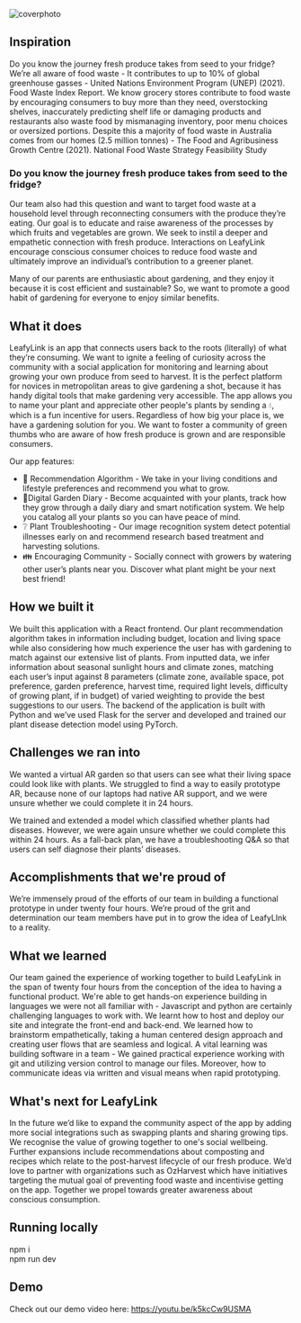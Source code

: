 ![coverphoto](https://github.com/SYNCS2023/LeafyLink/assets/81507755/ed427383-39d9-45bc-8b6c-65b07482ccbf)

## Inspiration

Do you know the journey fresh produce takes from seed to your fridge?
We’re all aware of food waste -  It contributes to up to 10% of global greenhouse gasses - United Nations Environment Program (UNEP) (2021). Food Waste Index Report. We know grocery stores contribute to food waste by encouraging consumers to buy more than they need, overstocking shelves, inaccurately predicting shelf life or damaging products and restaurants also waste food by mismanaging inventory, poor menu choices or oversized portions. Despite this a majority of food waste in Australia comes from our homes (2.5 million tonnes) - The Food and Agribusiness Growth Centre (2021). National Food Waste Strategy Feasibility Study

### Do you know the journey fresh produce takes from seed to the fridge?

Our team also had this question and want to target food waste at a household level through reconnecting consumers with the produce they’re eating. Our goal is to educate and raise awareness of the processes by which fruits and vegetables are grown. We seek to instil a deeper and empathetic connection with fresh produce. Interactions on LeafyLink encourage conscious consumer choices to reduce food waste and ultimately improve an individual’s contribution to a greener planet.

Many of our parents are enthusiastic about gardening, and they enjoy it because it is cost efficient and sustainable? So, we want to promote a good habit of gardening for everyone to enjoy similar benefits.

## What it does
LeafyLink is an app that connects users back to the roots (literally) of what they’re consuming. We want to ignite a feeling of curiosity across the community with a social application for monitoring and learning about growing your own produce from seed to harvest. It is the perfect platform for novices in metropolitan areas to give gardening a shot, because it has handy digital tools that make gardening very accessible. The app allows you to name your plant and appreciate other people's plants by sending a 💧, which is a fun incentive for users. Regardless of how big your place is, we have a gardening solution for you. We want to foster a community of green thumbs who are aware of how fresh produce is grown and are responsible consumers. 

Our app features:
* 🔢 Recommendation Algorithm - We take in your living conditions and lifestyle preferences and recommend you what to grow. 
* 🌱Digital Garden Diary - Become acquainted with your plants, track how they grow through a daily diary and smart notification system. We help you catalog all your plants so you can have peace of mind. 
* ❔ Plant Troubleshooting - Our image recognition system detect potential illnesses early on and recommend research based treatment and harvesting solutions. 
* 👪 Encouraging Community - Socially connect with growers by watering other user’s plants near you. Discover what plant might be your next best friend! 

## How we built it
We built this application with a React frontend. Our plant recommendation algorithm takes in information including budget, location and living space while also considering how much experience the user has with gardening to match against our extensive list of plants. From inputted data, we infer information about seasonal sunlight hours and climate zones, matching each user’s input against 8 parameters (climate zone, available space, pot preference, garden preference, harvest time, required light levels, difficulty of growing plant, if in budget) of varied weighting to provide the best suggestions to our users. The backend of the application is built with Python and we’ve used Flask for the server and developed and trained our plant disease detection model using PyTorch.

## Challenges we ran into
We wanted a virtual AR garden so that users can see what their living space could look like with plants. We struggled to find a way to easily prototype AR, because none of our laptops had native AR support, and we were unsure whether we could complete it in 24 hours.

We trained and extended a model which classified whether plants had diseases. However, we were again unsure whether we could complete this within 24 hours. As a fall-back plan, we have a troubleshooting Q&A so that users can self diagnose their plants’ diseases.


## Accomplishments that we're proud of
We’re immensely proud of the efforts of our team in building a functional prototype in under twenty four hours. We’re proud of the grit and determination our team members have put in to grow the idea of LeafyLInk to a reality. 

## What we learned
Our team gained the experience of working together to build LeafyLink in the span of twenty four hours from the conception of the idea to having a functional product. We're able to get hands-on experience building in languages we were not all familiar with - Javascript and python are certainly challenging languages to work with. We learnt how to host and deploy our site and integrate the front-end and back-end. We learned how to brainstorm empathetically, taking a human centered design approach and creating user flows that are seamless and logical. A vital learning was building software in a team - We gained practical experience working with git and utilizing version control to manage our files. Moreover, how to communicate ideas via written and visual means when rapid prototyping.

## What's next for LeafyLink
In the future we’d like to expand the community aspect of the app by adding more social integrations such as swapping plants and sharing growing tips. We recognise the value of growing together to one's social wellbeing. Further expansions include recommendations about composting and recipes which relate to the post-harvest lifecycle of our fresh produce. We’d love to partner with organizations such as OzHarvest which have initiatives targeting the mutual goal of preventing food waste and incentivise getting on the app. Together we propel towards greater awareness about conscious consumption. 

## Running locally 
npm i \
npm run dev 

## Demo
Check out our demo video here: https://youtu.be/k5kcCw9USMA
